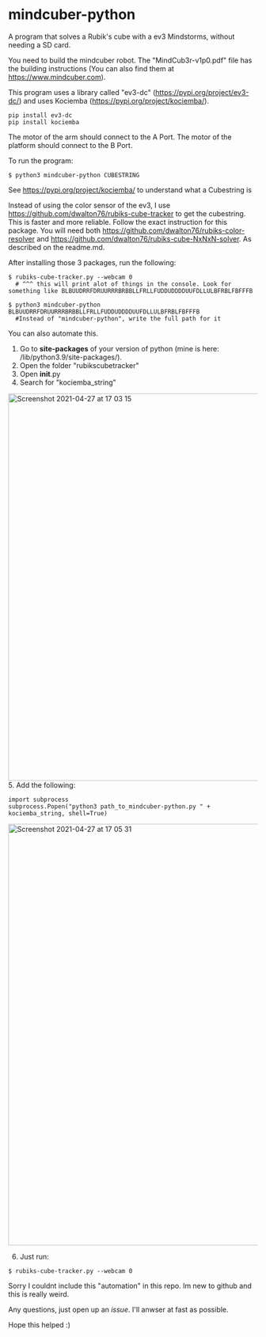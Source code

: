 # mindcuber-python
A program that solves a Rubik's cube with a ev3 Mindstorms, without needing a SD card.

You need to build the mindcuber robot. The "MindCub3r-v1p0.pdf" file has the building instructions (You can also find them  at https://www.mindcuber.com).

This program uses a library called "ev3-dc" (https://pypi.org/project/ev3-dc/) and uses Kociemba (https://pypi.org/project/kociemba/).

```
pip install ev3-dc
pip install kociemba
```

The motor of the arm should connect to the A Port.
The motor of the platform should connect to the B Port.

To run the program:
```
$ python3 mindcuber-python CUBESTRING
```

See https://pypi.org/project/kociemba/ to understand what a Cubestring is

Instead of using the color sensor of the ev3, I use https://github.com/dwalton76/rubiks-cube-tracker to get the cubestring. This is faster and more reliable.
Follow the exact instruction for this package. You will need both https://github.com/dwalton76/rubiks-color-resolver and https://github.com/dwalton76/rubiks-cube-NxNxN-solver. As described on the readme.md.

After installing those 3 packages, run the following:
```
$ rubiks-cube-tracker.py --webcam 0
  # ^^^ this will print alot of things in the console. Look for something like BLBUUDRRFDRUURRRBRBBLLFRLLFUDDUDDDDUUFDLLULBFRBLFBFFFB
  
$ python3 mindcuber-python BLBUUDRRFDRUURRRBRBBLLFRLLFUDDUDDDDUUFDLLULBFRBLFBFFFB
  #Instead of "mindcuber-python", write the full path for it
```

You can also automate this. 
1. Go to **site-packages** of your version of python (mine is here: /lib/python3.9/site-packages/).
2. Open the folder "rubikscubetracker"
3. Open __init__.py
4. Search for "kociemba_string"
<img width="783" alt="Screenshot 2021-04-27 at 17 03 15" src="https://user-images.githubusercontent.com/82064173/116274326-796d7f80-a77a-11eb-9296-4f65b016f07a.png">
5. Add the following:

```python3
import subprocess
subprocess.Popen("python3 path_to_mindcuber-python.py " + kociemba_string, shell=True)
```

<img width="852" alt="Screenshot 2021-04-27 at 17 05 31" src="https://user-images.githubusercontent.com/82064173/116274671-c81b1980-a77a-11eb-8cf1-6325ce6b7a07.png">

6. Just run:

```
$ rubiks-cube-tracker.py --webcam 0
```

Sorry I couldnt include this "automation" in this repo. Im new to github and this is really weird.

Any questions, just open up an *issue*. I'll anwser at fast as possible.

Hope this helped :)
